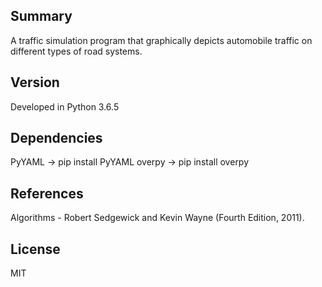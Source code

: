 ## Summary

A traffic simulation program that graphically depicts automobile traffic on different types of road systems. 

## Version

Developed in Python 3.6.5

## Dependencies

PyYAML -> pip install PyYAML
overpy -> pip install overpy

## References

Algorithms - Robert Sedgewick and Kevin Wayne (Fourth Edition, 2011).

## License

MIT 